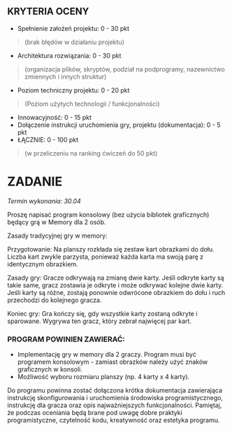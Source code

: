 ## KRYTERIA OCENY

- Spełnienie założeń projektu: 0 - 30 pkt
> (brak błędów w działaniu projektu)
- Architektura rozwiązania: 0 - 30 pkt
> (organizacja plików, skryptów, podział na podprogramy, nazewnictwo zmiennych i innych struktur)
- Poziom techniczny projektu: 0 - 20 pkt
> (Poziom użytych technologii / funkcjonalności)
- Innowacyjność: 0 - 15 pkt
- Dołączenie instrukcji uruchomienia gry, projektu (dokumentacja): 0 - 5 pkt
- ŁĄCZNIE: 0 - 100 pkt 
> (w przeliczeniu na ranking ćwiczeń do 50 pkt)

# ZADANIE
*Termin wykonania: 30.04*

Proszę napisać program konsolowy (bez użycia bibliotek graficznych) będący grą w Memory dla 2 osób.

Zasady tradycyjnej gry w memory:

Przygotowanie:
Na planszy rozkłada się zestaw kart obrazkami do dołu. Liczba kart zwykle parzysta, ponieważ każda karta ma swoją parę z identycznym obrazkiem.

Zasady gry:
Gracze odkrywają na zmianę dwie karty. Jeśli odkryte karty są takie same, gracz zostawia je odkryte i może odkrywać kolejne dwie karty. Jeśli karty są różne, zostają ponownie odwrócone obrazkiem do dołu i ruch przechodzi do kolejnego gracza.

Koniec gry:
Gra kończy się, gdy wszystkie karty zostaną odkryte i sparowane. Wygrywa ten gracz, który zebrał najwięcej par kart.

### PROGRAM POWINIEN ZAWIERAĆ:
- Implementację gry w memory dla 2 graczy. Program musi być programem konsolowym - zamiast obrazków należy użyć znaków graficznych w konsoli. 
- Możliwość wyboru rozmiaru planszy (np. 4 karty x 4 karty).

Do programu powinna zostać dołączona krótka dokumentacja zawierająca instrukcję skonfigurowania i uruchomienia środowiska programistycznego, instrukcję dla gracza oraz opis najważniejszych funkcjonalności. Pamiętaj, że podczas oceniania będą brane pod uwagę dobre praktyki programistyczne, czytelność kodu, kreatywność oraz estetyka programu.